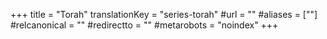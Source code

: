 +++
title = "Torah"
translationKey = "series-torah"
#url = ""
#aliases = [""]
#relcanonical = ""
#redirectto = ""
#metarobots = "noindex"
+++
